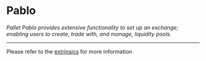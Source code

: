 # Pablo

*Pallet Pablo provides extensive functionality to set up an exchange; enabling users to create, trade with, and manage, liquidity pools.*

---

Please refer to the [extrinsics](./pablo/extrinsics.md) for more information